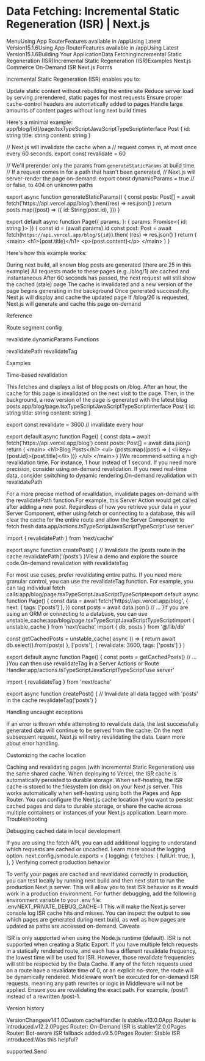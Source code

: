 # Data Fetching: Incremental Static Regeneration (ISR) | Next.js

<p>MenuUsing App RouterFeatures available in /appUsing Latest Version15.1.6Using App RouterFeatures available in /appUsing Latest Version15.1.6Building Your ApplicationData FetchingIncremental Static Regeneration (ISR)Incremental Static Regeneration (ISR)Examples
Next.js Commerce
On-Demand ISR
Next.js Forms</p>
<p>Incremental Static Regeneration (ISR) enables you to:</p>
<p>Update static content without rebuilding the entire site
Reduce server load by serving prerendered, static pages for most requests
Ensure proper cache-control headers are automatically added to pages
Handle large amounts of content pages without long next build times</p>
<p>Here's a minimal example:
app/blog/[id]/page.tsxTypeScriptJavaScriptTypeScriptinterface Post {
id: string
title: string
content: string
}</p>
<p>// Next.js will invalidate the cache when a
// request comes in, at most once every 60 seconds.
export const revalidate = 60</p>
<p>// We'll prerender only the params from <code>generateStaticParams</code> at build time.
// If a request comes in for a path that hasn't been generated,
// Next.js will server-render the page on-demand.
export const dynamicParams = true // or false, to 404 on unknown paths</p>
<p>export async function generateStaticParams() {
const posts: Post[] = await fetch('https://api.vercel.app/blog').then((res) =&gt;
res.json()
)
return posts.map((post) =&gt; ({
id: String(post.id),
}))
}</p>
<p>export default async function Page({
params,
}: {
params: Promise&lt;{ id: string }&gt;
}) {
const id = (await params).id
const post: Post = await fetch(<code>https://api.vercel.app/blog/${id}</code>).then(
(res) =&gt; res.json()
)
return (
&lt;main&gt;
&lt;h1&gt;{post.title}&lt;/h1&gt;
&lt;p&gt;{post.content}&lt;/p&gt;
&lt;/main&gt;
)
}</p>
<p>Here's how this example works:</p>
<p>During next build, all known blog posts are generated (there are 25 in this example)
All requests made to these pages (e.g. /blog/1) are cached and instantaneous
After 60 seconds has passed, the next request will still show the cached (stale) page
The cache is invalidated and a new version of the page begins generating in the background
Once generated successfully, Next.js will display and cache the updated page
If /blog/26 is requested, Next.js will generate and cache this page on-demand</p>
<p>Reference</p>
<p>Route segment config</p>
<p>revalidate
dynamicParams
Functions</p>
<p>revalidatePath
revalidateTag</p>
<p>Examples</p>
<p>Time-based revalidation</p>
<p>This fetches and displays a list of blog posts on /blog. After an hour, the cache for this page is invalidated on the next visit to the page. Then, in the background, a new version of the page is generated with the latest blog posts.app/blog/page.tsxTypeScriptJavaScriptTypeScriptinterface Post {
id: string
title: string
content: string
}</p>
<p>export const revalidate = 3600 // invalidate every hour</p>
<p>export default async function Page() {
const data = await fetch('https://api.vercel.app/blog')
const posts: Post[] = await data.json()
return (
&lt;main&gt;
&lt;h1&gt;Blog Posts&lt;/h1&gt;
&lt;ul&gt;
{posts.map((post) =&gt; (
&lt;li key={post.id}&gt;{post.title}&lt;/li&gt;
))}
&lt;/ul&gt;
&lt;/main&gt;
)
}We recommend setting a high revalidation time. For instance, 1 hour instead of 1 second. If you need more precision, consider using on-demand revalidation. If you need real-time data, consider switching to dynamic rendering.On-demand revalidation with revalidatePath</p>
<p>For a more precise method of revalidation, invalidate pages on-demand with the revalidatePath function.For example, this Server Action would get called after adding a new post. Regardless of how you retrieve your data in your Server Component, either using fetch or connecting to a database, this will clear the cache for the entire route and allow the Server Component to fetch fresh data.app/actions.tsTypeScriptJavaScriptTypeScript'use server'</p>
<p>import { revalidatePath } from 'next/cache'</p>
<p>export async function createPost() {
// Invalidate the /posts route in the cache
revalidatePath('/posts')
}View a demo and explore the source code.On-demand revalidation with revalidateTag</p>
<p>For most use cases, prefer revalidating entire paths. If you need more granular control, you can use the revalidateTag function. For example, you can tag individual fetch calls:app/blog/page.tsxTypeScriptJavaScriptTypeScriptexport default async function Page() {
const data = await fetch('https://api.vercel.app/blog', {
next: { tags: ['posts'] },
})
const posts = await data.json()
// ...
}If you are using an ORM or connecting to a database, you can use unstable_cache:app/blog/page.tsxTypeScriptJavaScriptTypeScriptimport { unstable_cache } from 'next/cache'
import { db, posts } from '@/lib/db'</p>
<p>const getCachedPosts = unstable_cache(
async () =&gt; {
return await db.select().from(posts)
},
['posts'],
{ revalidate: 3600, tags: ['posts'] }
)</p>
<p>export default async function Page() {
const posts = getCachedPosts()
// ...
}You can then use revalidateTag in a Server Actions or Route Handler:app/actions.tsTypeScriptJavaScriptTypeScript'use server'</p>
<p>import { revalidateTag } from 'next/cache'</p>
<p>export async function createPost() {
// Invalidate all data tagged with 'posts' in the cache
revalidateTag('posts')
}</p>
<p>Handling uncaught exceptions</p>
<p>If an error is thrown while attempting to revalidate data, the last successfully generated data will continue to be served from the cache. On the next subsequent request, Next.js will retry revalidating the data. Learn more about error handling.</p>
<p>Customizing the cache location</p>
<p>Caching and revalidating pages (with Incremental Static Regeneration) use the same shared cache. When deploying to Vercel, the ISR cache is automatically persisted to durable storage.
When self-hosting, the ISR cache is stored to the filesystem (on disk) on your Next.js server. This works automatically when self-hosting using both the Pages and App Router.
You can configure the Next.js cache location if you want to persist cached pages and data to durable storage, or share the cache across multiple containers or instances of your Next.js application. Learn more.
Troubleshooting</p>
<p>Debugging cached data in local development</p>
<p>If you are using the fetch API, you can add additional logging to understand which requests are cached or uncached. Learn more about the logging option.
next.config.jsmodule.exports = {
logging: {
fetches: {
fullUrl: true,
},
},
}
Verifying correct production behavior</p>
<p>To verify your pages are cached and revalidated correctly in production, you can test locally by running next build and then next start to run the production Next.js server.
This will allow you to test ISR behavior as it would work in a production environment. For further debugging, add the following environment variable to your .env file:
.envNEXT_PRIVATE_DEBUG_CACHE=1
This will make the Next.js server console log ISR cache hits and misses. You can inspect the output to see which pages are generated during next build, as well as how pages are updated as paths are accessed on-demand.
Caveats</p>
<p>ISR is only supported when using the Node.js runtime (default).
ISR is not supported when creating a Static Export.
If you have multiple fetch requests in a statically rendered route, and each has a different revalidate frequency, the lowest time will be used for ISR. However, those revalidate frequencies will still be respected by the Data Cache.
If any of the fetch requests used on a route have a revalidate time of 0, or an explicit no-store, the route will be dynamically rendered.
Middleware won't be executed for on-demand ISR requests, meaning any path rewrites or logic in Middleware will not be applied. Ensure you are revalidating the exact path. For example, /post/1 instead of a rewritten /post-1.</p>
<p>Version history</p>
<p>VersionChangesv14.1.0Custom cacheHandler is stable.v13.0.0App Router is introduced.v12.2.0Pages Router: On-Demand ISR is stablev12.0.0Pages Router: Bot-aware ISR fallback added.v9.5.0Pages Router: Stable ISR introduced.Was this helpful?</p>
<p>supported.Send</p>
